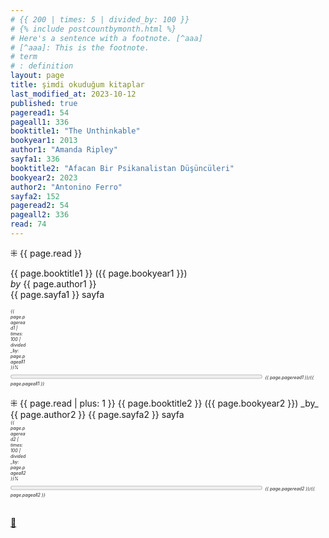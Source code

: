 ```yaml
---
# {{ 200 | times: 5 | divided_by: 100 }}
# {% include postcountbymonth.html %}
# Here's a sentence with a footnote. [^aaa]
# [^aaa]: This is the footnote.
# term
# : definition
layout: page
title: şimdi okuduğum kitaplar
last_modified_at: 2023-10-12
published: true
pageread1: 54
pageall1: 336
booktitle1: "The Unthinkable"
bookyear1: 2013
author1: "Amanda Ripley"
sayfa1: 336
booktitle2: "Afacan Bir Psikanalistan Düşüncüleri"
bookyear2: 2023
author2: "Antonino Ferro"
sayfa2: 152
pageread2: 54
pageall2: 336
read: 74
---
```


<!-- book 1 -->

⁜ {{ page.read }}

{{ page.booktitle1 }} ({{ page.bookyear1 }})  
_by_ {{ page.author1 }}  
{{ page.sayfa1 }} sayfa

<div style="font-size: 50%; width: 5%; font-style: italic;" title="reading challenge 2023"> 
  {{ page.pageread1 | times: 100 | divided_by: page.pageall1 }}%
</div>

<div>
  <progress title="{{ page.pageread1 }}/{{ page.pageall1 }}" value="{{ page.pageread1 }}" max="{{ page.pageall1 }}" style="width: 80%;"></progress>
  <span style="font-size: 50%; width: 5%; font-style: italic;" title="reading challenge 2023"> 
    {{ page.pageread1 }}/{{ page.pageall1 }}
  </span>
</div>
<div style="clear: both"></div>
<br />
  <!-- book 2 -->
⁜ {{ page.read | plus: 1 }}
{{ page.booktitle2 }} ({{ page.bookyear2 }})  
_by_ {{ page.author2 }}  
{{ page.sayfa2 }} sayfa

<div style="font-size: 50%; width: 5%; font-style: italic;" title="reading challenge 2023"> 
  {{ page.pageread2 | times: 100 | divided_by: page.pageall2 }}%
</div>

<div>
  <progress title="{{ page.pageread2 }}/{{ page.pageall2 }}" value="{{ page.pageread2 }}" max="{{ page.pageall2 }}" style="width: 80%;"></progress>
  <span style="font-size: 50%; width: 5%; font-style: italic;" title="reading challenge 2023"> 
    {{ page.pageread2 }}/{{ page.pageall2 }}
  </span>
</div>
<div style="clear: both"></div>
<br />
  
[🍃](https://www.nonfictionbooks.xyz/now.html "şimdi okuduğum kitaplar")
